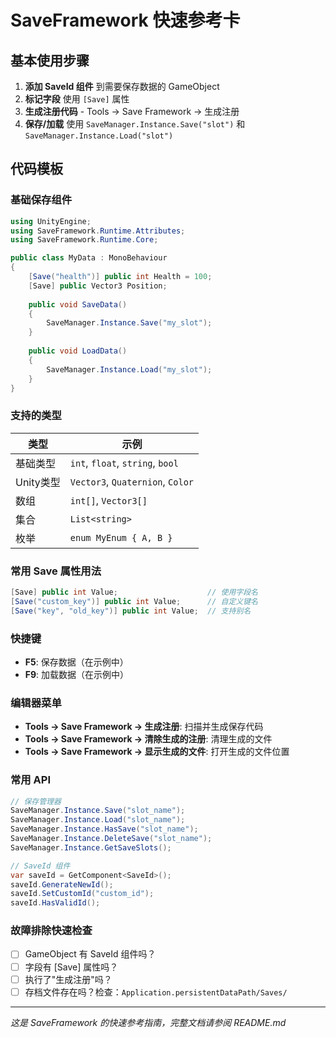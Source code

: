 # SaveFramework 快速参考卡

## 基本使用步骤

1. **添加 SaveId 组件** 到需要保存数据的 GameObject
2. **标记字段** 使用 `[Save]` 属性
3. **生成注册代码** - Tools → Save Framework → 生成注册
4. **保存/加载** 使用 `SaveManager.Instance.Save("slot")` 和 `SaveManager.Instance.Load("slot")`

## 代码模板

### 基础保存组件
```csharp
using UnityEngine;
using SaveFramework.Runtime.Attributes;
using SaveFramework.Runtime.Core;

public class MyData : MonoBehaviour
{
    [Save("health")] public int Health = 100;
    [Save] public Vector3 Position;
    
    public void SaveData()
    {
        SaveManager.Instance.Save("my_slot");
    }
    
    public void LoadData()
    {
        SaveManager.Instance.Load("my_slot");
    }
}
```

### 支持的类型
| 类型 | 示例 |
|------|------|
| 基础类型 | `int`, `float`, `string`, `bool` |
| Unity类型 | `Vector3`, `Quaternion`, `Color` |
| 数组 | `int[]`, `Vector3[]` |
| 集合 | `List<string>` |
| 枚举 | `enum MyEnum { A, B }` |

### 常用 Save 属性用法
```csharp
[Save] public int Value;                    // 使用字段名
[Save("custom_key")] public int Value;      // 自定义键名
[Save("key", "old_key")] public int Value;  // 支持别名
```

### 快捷键
- **F5**: 保存数据（在示例中）
- **F9**: 加载数据（在示例中）

### 编辑器菜单
- **Tools → Save Framework → 生成注册**: 扫描并生成保存代码
- **Tools → Save Framework → 清除生成的注册**: 清理生成的文件
- **Tools → Save Framework → 显示生成的文件**: 打开生成的文件位置

### 常用 API
```csharp
// 保存管理器
SaveManager.Instance.Save("slot_name");
SaveManager.Instance.Load("slot_name");
SaveManager.Instance.HasSave("slot_name");
SaveManager.Instance.DeleteSave("slot_name");
SaveManager.Instance.GetSaveSlots();

// SaveId 组件
var saveId = GetComponent<SaveId>();
saveId.GenerateNewId();
saveId.SetCustomId("custom_id");
saveId.HasValidId();
```

### 故障排除快速检查
- [ ] GameObject 有 SaveId 组件吗？
- [ ] 字段有 [Save] 属性吗？
- [ ] 执行了"生成注册"吗？
- [ ] 存档文件存在吗？检查：`Application.persistentDataPath/Saves/`

---

*这是 SaveFramework 的快速参考指南，完整文档请参阅 README.md*